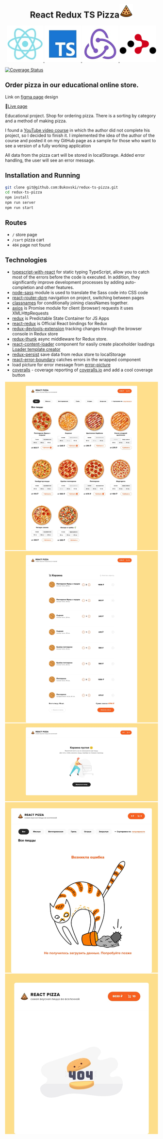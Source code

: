 <h1 align="center">
  React Redux TS Pizza<img src="./screenshots/pizza-icon.png" alt="pizza-icon" title="pizza-icon" width="45"/>
</h1>

<p align="center">
    <a href="https://ru.reactjs.org/">
        <img src="./screenshots/icon-react.jpg" alt="react-logo" title="react" width="120"/>
    </a>
    <a href="https://www.typescriptlang.org/">
        <img src="./screenshots/icon-typescript.jpg" alt="type-script-logo" title="type-script" width="120"/>
    </a>
    <a href="https://redux.js.org/">
        <img src="./screenshots/icon-redux.jpg" alt="redux-logo" title="redux" width="120"/>
    </a>
    <a href="https://reactrouter.com/">
        <img src="./screenshots/icon-react-router.jpg" alt="react-router-logo" title="react-router" width="120"/>
    </a>
</p>

[![Coverage Status](https://coveralls.io/repos/github/Bukovski/redux-ts-pizza/badge.svg?branch=main)](https://coveralls.io/github/Bukovski/redux-ts-pizza?branch=main)

## Order pizza in our educational online store.

Link on [figma page](https://www.figma.com/file/wWUnQwvRDWBfPx1v1pCAfO/React-Pizza?node-id=0%3A1) design

🍕[Live page](https://react-pizza-ts.herokuapp.com/)

Educational project. Shop for ordering pizza. There is a sorting by category and a method of making pizza.

I found a [YouTube video course](https://www.youtube.com/playlist?list=PL0FGkDGJQjJFMRmP7wZ771m1Nx-m2_qXq) in which the author did not complete his project, so I decided to finish it. I implemented the idea of the author of the course and posted it on my GitHub page as a sample for those who want to see a version of a fully working application

All data from the pizza cart will be stored in localStorage. Added error handling, the user will see an error message.


## Installation and Running

```sh
git clone git@github.com:Bukovski/redux-ts-pizza.git
cd redux-ts-pizza
npm install
npm run server
npm run start
```


## Routes

- `/` store page
- `/cart` pizza cart
- `404` page not found
 

## Technologies

- [typescript-with-react](https://react-typescript-cheatsheet.netlify.app/docs/basic/setup) for static typing TypeScript, allow you to catch most of the errors before the code is executed. In addition, they significantly improve development processes by adding auto-completion and other features.
- [node-sass](https://github.com/sass/node-sass) module is used to translate the Sass code into CSS code
- [react-router-dom](https://github.com/remix-run/react-router/tree/main/packages/react-router-dom) navigation on project, switching between pages
- [classnames](https://github.com/JedWatson/classnames) for conditionally joining classNames together.
- [axios](https://github.com/axios/axios) is Promise module for client (browser) requests it uses XMLHttpRequests
- [redux](https://redux.js.org/) is Predictable State Container for JS Apps
- [react-redux](https://react-redux.js.org/) is Official React bindings for Redux
- [redux-devtools-extension](https://github.com/zalmoxisus/redux-devtools-extension) tracking changes through the browser console in Redux store
- [redux-thunk](https://github.com/reduxjs/redux-thunk) async middleware for Redux store.
- [react-content-loader](https://github.com/danilowoz/react-content-loader) component for easily create placeholder loadings [Loader template creator](https://skeletonreact.com/)
- [redux-persist](https://github.com/rt2zz/redux-persist) save data from redux store to localStorage
- [react-error-boundary](https://github.com/bvaughn/react-error-boundary) catches errors in the wrapped component
- load picture for error message from [error-picture](https://icons8.ru/illustrations/web-elements/404-error) 
- [coveralls](https://github.com/nickmerwin/node-coveralls) - coverage reporting of [coveralls.io](https://coveralls.io/) and add a cool coverage button

![main-page](./screenshots/main-page.jpg)
![cart-with-orders](./screenshots/cart-with-order.jpg)
![cart-empty](./screenshots/cart-empty.jpg)
![error-page](./screenshots/error-page.jpg)
![404-page](./screenshots/404-page.jpg)
